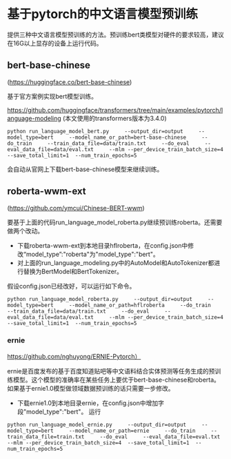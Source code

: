 # 基于pytorch的中文语言模型预训练

提供三种中文语言模型预训练的方法。预训练bert类模型对硬件的要求较高，建议在16G以上显存的设备上运行代码。

## bert-base-chinese

(https://huggingface.co/bert-base-chinese)
​

基于官方案例实现bert模型训练。

https://github.com/huggingface/transformers/tree/main/examples/pytorch/language-modeling
(本文使用的transformers版本为3.4.0)
```
python run_language_model_bert.py     --output_dir=output     --model_type=bert     --model_name_or_path=bert-base-chinese     --do_train     --train_data_file=data/train.txt     --do_eval     --eval_data_file=data/eval.txt     --mlm --per_device_train_batch_size=4  --save_total_limit=1  --num_train_epochs=5

```
会自动从官网上下载bert-base-chinese模型来继续训练。

## roberta-wwm-ext

(https://github.com/ymcui/Chinese-BERT-wwm)


要基于上面的代码run_language_model_roberta.py继续预训练roberta。还需要做两个改动。
* 下载roberta-wwm-ext到本地目录hflroberta，在config.json中修改“model_type”:"roberta"为"model_type":"bert"。
* 对上面的run_language_modeling.py中的AutoModel和AutoTokenizer都进行替换为BertModel和BertTokenizer。

假设config.json已经改好，可以运行如下命令。
```
python run_language_model_roberta.py     --output_dir=output     --model_type=bert     --model_name_or_path=hflroberta     --do_train     --train_data_file=data/train.txt     --do_eval     --eval_data_file=data/eval.txt     --mlm --per_device_train_batch_size=4  --save_total_limit=1  --num_train_epochs=5
```

### ernie
https://github.com/nghuyong/ERNIE-Pytorch）

ernie是百度发布的基于百度知道贴吧等中文语料结合实体预测等任务生成的预训练模型。这个模型的准确率在某些任务上要优于bert-base-chinese和roberta。如果基于ernie1.0模型做领域数据预训练的话只需要一步修改。

* 下载ernie1.0到本地目录ernie，在config.json中增加字段"model_type":"bert"。
运行
```
python run_language_model_ernie.py     --output_dir=output     --model_type=bert     --model_name_or_path=ernie     --do_train     --train_data_file=train.txt     --do_eval     --eval_data_file=eval.txt     --mlm --per_device_train_batch_size=4  --save_total_limit=1  --num_train_epochs=5

```
